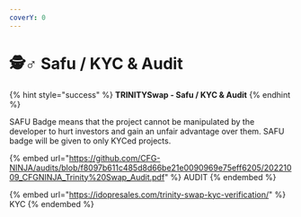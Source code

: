 ```yaml
---
coverY: 0
---
```


# 🕵♂ Safu / KYC & Audit

{% hint style="success" %}
**TRINITYSwap - Safu / KYC & Audit**
{% endhint %}

SAFU Badge means that the project cannot be manipulated by the developer to hurt investors and gain an unfair advantage over them. SAFU badge will be given to only KYCed projects.

{% embed url="https://github.com/CFG-NINJA/audits/blob/f8097b611c485d8d66be21e0090969e75eff6205/20221009_CFGNINJA_Trinity%20Swap_Audit.pdf" %}
AUDIT
{% endembed %}

{% embed url="https://idopresales.com/trinity-swap-kyc-verification/" %}
KYC
{% endembed %}
